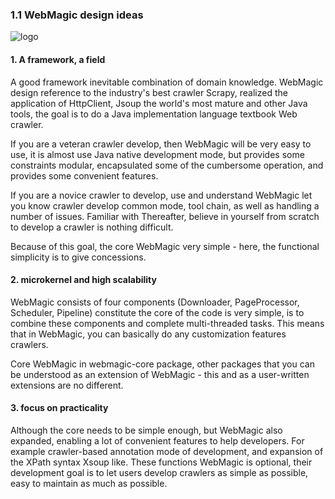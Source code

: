 ### 1.1 WebMagic design ideas

![logo](https://raw.github.com/code4craft/webmagic/master/assets/logo.jpg)

#### 1. A framework, a field

A good framework inevitable combination of domain knowledge. WebMagic design reference to the industry's best crawler Scrapy, realized the application of HttpClient, Jsoup the world's most mature and other Java tools, the goal is to do a Java implementation language textbook Web crawler.

If you are a veteran crawler develop, then WebMagic will be very easy to use, it is almost use Java native development mode, but provides some constraints modular, encapsulated some of the cumbersome operation, and provides some convenient features.

If you are a novice crawler to develop, use and understand WebMagic let you know crawler develop common mode, tool chain, as well as handling a number of issues. Familiar with Thereafter, believe in yourself from scratch to develop a crawler is nothing difficult.

Because of this goal, the core WebMagic very simple - here, the functional simplicity is to give concessions.

#### 2. microkernel and high scalability

WebMagic consists of four components (Downloader, PageProcessor, Scheduler, Pipeline) constitute the core of the code is very simple, is to combine these components and complete multi-threaded tasks. This means that in WebMagic, you can basically do any customization features crawlers.

Core WebMagic in webmagic-core package, other packages that you can be understood as an extension of WebMagic - this and as a user-written extensions are no different.

#### 3. focus on practicality

Although the core needs to be simple enough, but WebMagic also expanded, enabling a lot of convenient features to help developers. For example crawler-based annotation mode of development, and expansion of the XPath syntax Xsoup like. These functions WebMagic is optional, their development goal is to let users develop crawlers as simple as possible, easy to maintain as much as possible.
